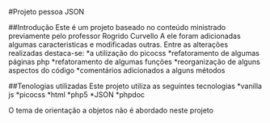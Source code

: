 #Projeto pessoa JSON

##Introdução
Este é um projeto baseado no conteúdo ministrado previamente pelo professor Rogrido Curvello 
A ele foram adicionadas algumas caracteristicas e modificadas outras. Entre as alterações realizadas destaca-se:
*a utilização do picocss
*refatoramento de algumas páginas php
*refatoramento de algumas funções
*reorganização de alguns aspectos do código
*comentários adicionados a alguns métodos

##Tenologias utilizadas
Este projeto utiliza as seguintes tecnologias
*vanilla js
*picocss
*html
*php5
*JSON
*phpdoc

O tema de orientação a objetos não é abordado neste projeto